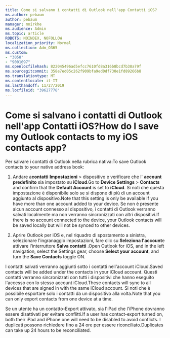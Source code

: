 ```yaml
---
title: Come si salvano i contatti di Outlook nell'app Contatti iOS?
ms.author: pebaum
author: pebaum
manager: mnirkhe
ms.audience: Admin
ms.topic: article
ROBOTS: NOINDEX, NOFOLLOW
localization_priority: Normal
ms.collection: Adm_O365
ms.custom:
- "3058"
- "9001097"
ms.openlocfilehash: 822045496ad5efcc7610fd8a316b8bcd7b38a79f
ms.sourcegitcommit: 358e7ed05c262f909bfa9ed0df730e1fd89266b8
ms.translationtype: MT
ms.contentlocale: it-IT
ms.lasthandoff: 11/27/2019
ms.locfileid: "39627778"
---
```

# <a name="how-do-i-save-my-outlook-contacts-to-my-ios-contacts-app"></a><span data-ttu-id="ab947-102">Come si salvano i contatti di Outlook nell'app Contatti iOS?</span><span class="sxs-lookup"><span data-stu-id="ab947-102">How do I save my Outlook contacts to my iOS contacts app?</span></span>

<span data-ttu-id="ab947-103">Per salvare i contatti di Outlook nella rubrica nativa:</span><span class="sxs-lookup"><span data-stu-id="ab947-103">To save Outlook contacts to your native address book:</span></span>
 
1. <span data-ttu-id="ab947-104">Andare a**contatti** **Impostazioni** > dispositivo e verificare che l' **account predefinito** sia impostato su **iCloud**.</span><span class="sxs-lookup"><span data-stu-id="ab947-104">Go to **Device Settings** > **Contacts** and confirm that the **Default Account** is set to **iCloud**.</span></span> <span data-ttu-id="ab947-105">Si noti che questa impostazione è disponibile solo se si dispone di più di un account aggiunto al dispositivo.</span><span class="sxs-lookup"><span data-stu-id="ab947-105">Note that this setting is only be available if you have more than one account added to your device.</span></span> <span data-ttu-id="ab947-106">Se non è presente alcun account connesso al dispositivo, i contatti di Outlook verranno salvati localmente ma non verranno sincronizzati con altri dispositivi.</span><span class="sxs-lookup"><span data-stu-id="ab947-106">If there is no account connected to the device, your Outlook contacts will be saved locally but will not be synced to other devices.</span></span>
 
2. <span data-ttu-id="ab947-107">Aprire Outlook per iOS e, nel riquadro di spostamento a sinistra, selezionare l'ingranaggio impostazioni, fare clic su **Seleziona l'account**e attivare l'interruttore **Salva contatti** .</span><span class="sxs-lookup"><span data-stu-id="ab947-107">Open Outlook for iOS, and in the left navigation, select the Settings gear, choose **Select your account**, and turn the **Save Contacts** toggle ON.</span></span>
 
<span data-ttu-id="ab947-108">I contatti salvati verranno aggiunti sotto i contatti nell'account iCloud.</span><span class="sxs-lookup"><span data-stu-id="ab947-108">Saved contacts will be added under the contacts in your iCloud account.</span></span> <span data-ttu-id="ab947-109">Questi contatti verranno sincronizzati con tutti i dispositivi che hanno eseguito l'accesso con lo stesso account iCloud.</span><span class="sxs-lookup"><span data-stu-id="ab947-109">These contacts will sync to all devices that are signed in with the same iCloud account.</span></span> <span data-ttu-id="ab947-110">Si noti che è possibile esportare solo i contatti da un dispositivo alla volta.</span><span class="sxs-lookup"><span data-stu-id="ab947-110">Note that you can only export contacts from one device at a time.</span></span>
 
<span data-ttu-id="ab947-111">Se un utente ha un contatto-Export attivato, sia l'iPad che l'iPhone dovranno essere disattivati per evitare conflitti.</span><span class="sxs-lookup"><span data-stu-id="ab947-111">If a user has contact-export turned on, both their iPad and iPhone one will need to be disabled to avoid conflicts.</span></span> <span data-ttu-id="ab947-112">I duplicati possono richiedere fino a 24 ore per essere riconciliato.</span><span class="sxs-lookup"><span data-stu-id="ab947-112">Duplicates can take up 24 hours to be reconciliated.</span></span>